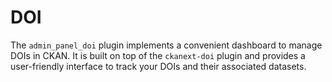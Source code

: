 # DOI

The `admin_panel_doi` plugin implements a convenient dashboard to manage DOIs in CKAN. It is built on top of the `ckanext-doi` plugin and provides a user-friendly interface to track your DOIs and their associated datasets.


